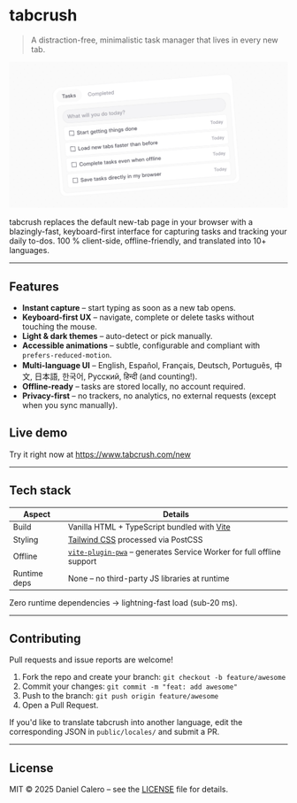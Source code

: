 # tabcrush

> A distraction-free, minimalistic task manager that lives in every new tab.

![tabcrush screenshot](public/og-image.jpg)

tabcrush replaces the default new-tab page in your browser with a blazingly-fast, keyboard-first interface for capturing tasks and tracking your daily to-dos. 100 % client-side, offline-friendly, and translated into 10+ languages.

---

## Features

- **Instant capture** – start typing as soon as a new tab opens.
- **Keyboard-first UX** – navigate, complete or delete tasks without touching the mouse.
- **Light & dark themes** – auto-detect or pick manually.
- **Accessible animations** – subtle, configurable and compliant with `prefers-reduced-motion`.
- **Multi-language UI** – English, Español, Français, Deutsch, Português, 中文, 日本語, 한국어, Русский, हिन्दी (and counting!).
- **Offline-ready** – tasks are stored locally, no account required.
- **Privacy-first** – no trackers, no analytics, no external requests (except when you sync manually).

## Live demo

Try it right now at <https://www.tabcrush.com/new>

---

## Tech stack

| Aspect       | Details                                                                                                       |
| ------------ | ------------------------------------------------------------------------------------------------------------- |
| Build        | Vanilla HTML + TypeScript bundled with [Vite](https://vitejs.dev/)                                            |
| Styling      | [Tailwind CSS](https://tailwindcss.com/) processed via PostCSS                                                |
| Offline      | [`vite-plugin-pwa`](https://vite-plugin-pwa.netlify.app/) – generates Service Worker for full offline support |
| Runtime deps | None – no third-party JS libraries at runtime                                                                 |

Zero runtime dependencies → lightning-fast load (sub-20 ms).

---

## Contributing

Pull requests and issue reports are welcome!

1. Fork the repo and create your branch: `git checkout -b feature/awesome`
2. Commit your changes: `git commit -m "feat: add awesome"`
3. Push to the branch: `git push origin feature/awesome`
4. Open a Pull Request.

If you'd like to translate tabcrush into another language, edit the corresponding JSON in `public/locales/` and submit a PR.

---

## License

MIT © 2025 Daniel Calero – see the [LICENSE](LICENSE) file for details.
